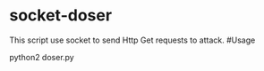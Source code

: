 # socket-doser
This script use socket to send Http Get requests to attack.
#Usage

  python2 doser.py
